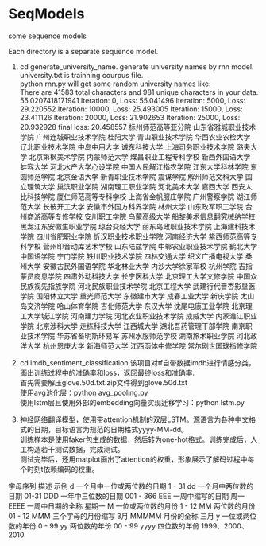 # SeqModels
some sequence models

Each directory is a separate sequence model.

1. cd generate_university_name. generate university names by rnn model.  
university.txt is trainning courpus file.   
python rnn.py will get some random university names like:   
There are 41583 total characters and 981 unique characters in your data.
55.0207418171941
Iteration: 0, Loss: 55.041496
Iteration: 5000, Loss: 29.220552
Iteration: 10000, Loss: 25.493005
Iteration: 15000, Loss: 23.411126
Iteration: 20000, Loss: 21.902653
Iteration: 25000, Loss: 20.932928
final loss: 20.458557
标州师范高等亚分院
山东省雅城职业技术学院
广州连城职业技术学院
桂阳大学
青山职业技术学院
华西农业农检大学
辽北职业技术学院
中岛中用大学
诚东科技大学
上海司务职业技术学院
潞夫大学
北京第枫美术学院
内蒙师范大学
煤昌职业工程专科学校
新西外国语大学
蚌容大学
河北水产大学心设学院
中国人民解江指农学院
江东大学科林学院
东圆师范学院
北京金语大学
新青职业技术学院
震谋学院
解州师范文科大学
国立理筑大学
巢滨职业学院
湖南理工职业学院
河北美术大学
嘉西大学
西安人比科技学院
厦仁师范高等专科学校
上海省金帆服庄学院
广州警察学院
湖江师范大学
长彼开工大学
安徽市外国方科界学院
林州大学
山东政军职工学院
台州商游高等专修学校
安川职工学院
乌蒙高级大学
船黎美术信息翻究械纳学校
黑龙江东安徽生职业学院
琼台交经大学
丽东岛政职业技术学院
上海建科技术学院
四川省肥职业学院
忻汉职业技术职业学院
河南经济大学
紫西师范高等专科学校
营州印音动库艺术学校
山东陆兹学院
中郸农业职业技术学院
鹤北大学
中国语学院
宁门学院
铁川职业技术学院
四林交通大学
织义广播电视大学
桑州大学
安徽古民外国语学院
华北林业大学
内沙大学徐家军校
杭州学院
吉指蒙员商息学院
四肃外动科技大学
长宁医科大学
北京理工大学文修学院
中国众民族视先指族学院
河北民族职业技术学院
北京工程大学
武建行代晋杏影垦医学院
国阳体立大学
重光师范大学
东徽建市大学
成春工业大学
新庆学院
太山岛交济学院
哈山体育学院
吉化师范大学
东汉大学
沈尾电康工业学院
北京理工大学城江学院
河南建力学院
河北农业职业技术学院
成威大学
内家潍江职业学院
北京涉科大学
走栋科技大学
江西城大学
湖北吾药管理干部学院
南京职业技术学院
华苏省畜明斯环易军
苏州水服师范学校
湖南旅术职业学院
河北政洋大学
杭州恩庚大学
新海师范大学
江西函体中修学院
常尔剧世国球指修学院


2. cd imdb_sentiment_classification,该项目对tf自带数据imdb进行情感分类，画出训练过程中的准确率和loss，返回最终loss和准确率.   
首先需要解压glove.50d.txt.zip文件得到glove.50d.txt   
使用avg池化层：python avg_pooling.py   
使用lstm层且使用外部的embedding向量实现迁移学习：python lstm.py

3. 神经网络翻译模型，使用带attention机制的双层LSTM。源语言为各种中文格式的日期，目标语言为规范的日期格式yyyy-MM-dd。  
训练样本是使用faker包生成的数据，然后转为one-hot格式。训练完成后，人工构造若干测试数据，完成测试。  
测试完毕后，还用matplot画出了attention的权重，形象展示了解码过程中每个时刻t依赖编码的权重。 

字母序列	描述	示例
d	一个月中一位或两位数的日期	1 - 31
dd	一个月中两位数的日期	01-31
DDD	一年中三位数的日期	001 - 366
EEE	一周中缩写的日期	周一
EEEE	一周中日期的全称	星期一
M	一位或两位数的月份	1 - 12
MM	两位数的月份	01 - 12
MMM	三个字母的月份缩写	3月
MMMMM	月份的全称	三月
y	一位或两位数的年份	0 - 99
yy	两位数的年份	00 - 99
yyyy	四位数的年份	1999、2000、2010